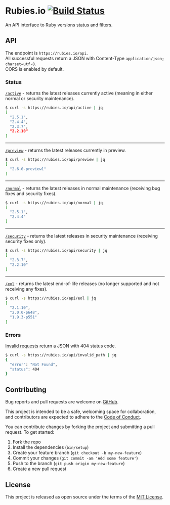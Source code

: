 # Rubies.io [![Build Status](https://travis-ci.org/epistrephein/rubies.svg?branch=master)](https://travis-ci.org/epistrephein/rubies)

An API interface to Ruby versions status and filters.

## API

The endpoint is `https://rubies.io/api`.  
All successful requests return a JSON with Content-Type `application/json; charset=utf-8`.  
CORS is enabled by default.

### Status

[`/active`](https://rubies.io/api/active) - returns the latest releases currently active (meaning in either normal or security maintenance).

```bash
$ curl -s https://rubies.io/api/active | jq
[
  "2.5.1",
  "2.4.4",
  "2.3.7",
  "2.2.10"
]
```

---

[`/preview`](https://rubies.io/api/preview) - returns the latest releases currently in preview.

```bash
$ curl -s https://rubies.io/api/preview | jq
[
  "2.6.0-preview1"
]
```

---

[`/normal`](https://rubies.io/api/normal) - returns the latest releases in normal maintenance (receiving bug fixes and security fixes).

```bash
$ curl -s https://rubies.io/api/normal | jq
[
  "2.5.1",
  "2.4.4"
]
```

---

[`/security`](https://rubies.io/api/security) - returns the latest releases in security maintenance (receiving security fixes only).

```bash
$ curl -s https://rubies.io/api/security | jq
[
  "2.3.7",
  "2.2.10"
]
```

---

[`/eol`](https://rubies.io/api/eol) - returns the latest end-of-life releases (no longer supported and not receiving any fixes).

```bash
$ curl -s https://rubies.io/api/eol | jq
[
  "2.1.10",
  "2.0.0-p648",
  "1.9.3-p551"
]
```

### Errors

[Invalid requests](https://rubies.io/api/invalid_path) return a JSON with 404 status code.

```bash
$ curl -s https://rubies.io/api/invalid_path | jq
{
  "error": "Not Found",
  "status": 404
}
```

## Contributing

Bug reports and pull requests are welcome on [GitHub](https://github.com/epistrephein/rubies).

This project is intended to be a safe, welcoming space for collaboration,
and contributors are expected to adhere to the [Code of Conduct](https://github.com/epistrephein/rubies/blob/master/CODE_OF_CONDUCT.md).

You can contribute changes by forking the project and submitting a pull request. To get started:

1. Fork the repo
2. Install the dependencies (`bin/setup`)
3. Create your feature branch (`git checkout -b my-new-feature`)
4. Commit your changes (`git commit -am 'Add some feature'`)
5. Push to the branch (`git push origin my-new-feature`)
6. Create a new pull request

## License

This project is released as open source under the terms of the [MIT License](https://github.com/epistrephein/rubies/blob/master/LICENSE).
